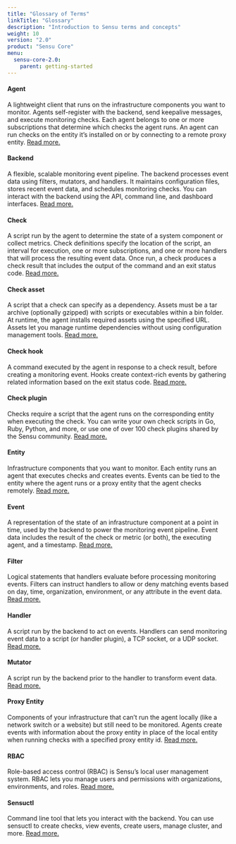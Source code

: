 ```yaml
---
title: "Glossary of Terms"
linkTitle: "Glossary"
description: "Introduction to Sensu terms and concepts"
weight: 10
version: "2.0"
product: "Sensu Core"
menu:
  sensu-core-2.0:
    parent: getting-started
---
```


#### Agent
A lightweight client that runs on the infrastructure components you want to monitor.
Agents self-register with the backend, send keepalive messages, and execute monitoring checks.
Each agent belongs to one or more subscriptions that determine which checks the agent runs.
An agent can run checks on the entity it’s installed on or by connecting to a remote proxy entity.
[Read more.][1]

#### Backend
A flexible, scalable monitoring event pipeline.
The backend processes event data using filters, mutators, and handlers.
It maintains configuration files, stores recent event data, and schedules monitoring checks.
You can interact with the backend using the API, command line, and dashboard interfaces.
[Read more.][2]

#### Check
A script run by the agent to determine the state of a system component or collect metrics.
Check definitions specify the location of the script, an interval for execution, one or more subscriptions, and one or more handlers that will process the resulting event data.
Once run, a check produces a check result that includes the output of the command and an exit status code.
[Read more.][3]

#### Check asset
A script that a check can specify as a dependency.
Assets must be a tar archive (optionally gzipped) with scripts or executables within a bin folder.
At runtime, the agent installs required assets using the specified URL.
Assets let you manage runtime dependencies without using configuration management tools.
[Read more.][4]

#### Check hook
A command executed by the agent in response to a check result, before creating a monitoring event.
Hooks create context-rich events by gathering related information based on the exit status code.
[Read more.][5]

#### Check plugin
Checks require a script that the agent runs on the corresponding entity when executing the check.
You can write your own check scripts in Go, Ruby, Python, and more, or use one of over 100 check plugins shared by the Sensu community.
[Read more.][6]

#### Entity
Infrastructure components that you want to monitor.
Each entity runs an agent that executes checks and creates events.
Events can be tied to the entity where the agent runs or a proxy entity that the agent checks remotely.
[Read more.][7]

#### Event
A representation of the state of an infrastructure component at a point in time, used by the backend to power the monitoring event pipeline.
Event data includes the result of the check or metric (or both), the executing agent, and a timestamp.
[Read more.][8]

#### Filter
Logical statements that handlers evaluate before processing monitoring events.
Filters can instruct handlers to allow or deny matching events based on day, time, organization, environment, or any attribute in the event data.
[Read more.][9]

#### Handler
A script run by the backend to act on events.
Handlers can send monitoring event data to a script (or handler plugin), a TCP socket, or a UDP socket.
[Read more.][10]

#### Mutator
A script run by the backend prior to the handler to transform event data.
[Read more.][11]

#### Proxy Entity
Components of your infrastructure that can’t run the agent locally (like a network switch or a website) but still need to be monitored.
Agents create events with information about the proxy entity in place of the local entity when running checks with a specified proxy entity id.
[Read more.][12]

#### RBAC
Role-based access control (RBAC) is Sensu’s local user management system.
RBAC lets you manage users and permissions with organizations, environments, and roles.
[Read more.][13]

#### Sensuctl
Command line tool that lets you interact with the backend.
You can use sensuctl to create checks, view events, create users, manage cluster, and more.
[Read more.][14]

[1]: ../../getting-started/installation-and-configuration/
[2]: ../../getting-started/installation-and-configuration/
[3]: ../../reference/checks
[4]: ../../reference/assets
[5]: ../../reference/hooks
[6]: ../../reference/checks
[7]: ../../reference/entities
[8]: ../../reference/events
[9]: ../../reference/filters
[10]: ../../reference/handlers
[11]: ../../reference/mutators
[12]: ../../reference/entities#proxy-entities
[13]: ../../reference/rbac
[14]: ../../reference/sensuctl
